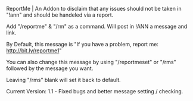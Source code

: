ReportMe | An Addon to disclaim that any issues should not be taken in "!ann" and should be handeled via a report.


Add "/reportme" & "/rm" as a command. Will post in !ANN a message and link. 

By Default, this message is "If you have a problem, report me: http://bit.ly/reportme1"

You can also change this message by using "/reportmeset" or "/rms" followed by the message you want.

Leaving "/rms" blank will set it back to default.


Current Version: 1.1 - Fixed bugs and better message setting / checking. 
